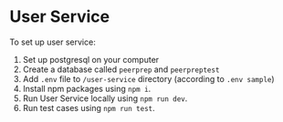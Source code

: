 # User Service

To set up user service:
1. Set up postgresql on your computer
2. Create a database called `peerprep` and `peerpreptest`
3. Add `.env` file to `/user-service` directory (according to `.env sample`)
4. Install npm packages using `npm i`.
5. Run User Service locally using `npm run dev`.
6. Run test cases using `npm run test`.
